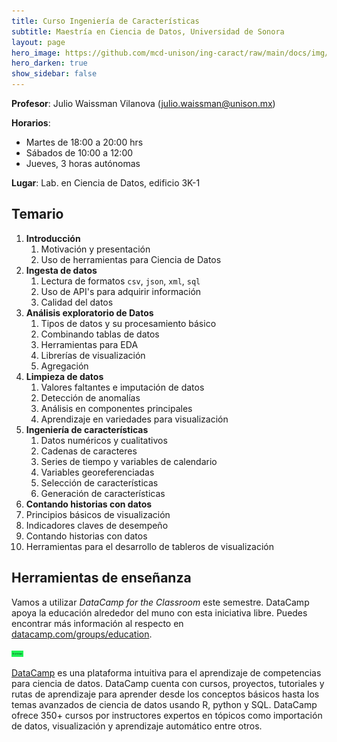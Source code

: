 ```yaml
---
title: Curso Ingeniería de Características 
subtitle: Maestría en Ciencia de Datos, Universidad de Sonora
layout: page
hero_image: https://github.com/mcd-unison/ing-caract/raw/main/docs/img/data-science-banner.jpg
hero_darken: true
show_sidebar: false
---
```



**Profesor**: Julio Waissman Vilanova  (julio.waissman@unison.mx)

**Horarios**:

- Martes de 18:00 a 20:00 hrs
- Sábados de 10:00 a 12:00
- Jueves, 3 horas autónomas

**Lugar**: Lab. en Ciencia de Datos, edificio 3K-1

## Temario

1. **Introducción**
   1. Motivación y presentación
   2. Uso de herramientas para Ciencia de Datos 
2. **Ingesta de datos**
   1. Lectura de formatos `csv`, `json`, `xml`, `sql`
   2. Uso de API's para adquirir información
   3. Calidad del datos
3. **Análisis exploratorio de Datos**
   1. Tipos de datos y su procesamiento básico
   2. Combinando tablas de datos
   3. Herramientas para EDA
   4. Librerías de visualización
   5. Agregación 
4. **Limpieza de datos**
   1. Valores faltantes e imputación de datos
   2. Detección de anomalías
   3. Análisis en componentes principales
   4. Aprendizaje en variedades para visualización
5. **Ingeniería de características**
   1. Datos numéricos y cualitativos
   2. Cadenas de caracteres
   3. Series de tiempo y variables de calendario
   4. Variables georeferenciadas
   5. Selección de características
   6. Generación de características
6.  **Contando historias con datos**
   1. Principios básicos de visualización
   2. Indicadores claves de desempeño
   3. Contando historias con datos
   4. Herramientas para el desarrollo de tableros de visualización

## Herramientas de enseñanza

Vamos a utilizar *DataCamp for the Classroom* este semestre. DataCamp apoya la educación alrededor del muno con esta iniciativa libre. Puedes encontrar más información al respecto en [datacamp.com/groups/education](datacamp.com/groups/education).


<img src="https://github.com/mcd-unison/ing-caract/raw/main/docs/img/datacamp.jpg" alt="DataCamp" height="10">


[DataCamp](https://www.datacamp.com/) es una plataforma intuitiva para el aprendizaje de competencias para ciencia de datos. DataCamp cuenta con cursos, proyectos, tutoriales y rutas de aprendizaje para aprender desde los conceptos básicos hasta los temas avanzados de ciencia de datos usando R, python y SQL. DataCamp ofrece 350+ cursos por instructores expertos en tópicos como importación de datos, visualización y aprendizaje automático entre otros.
